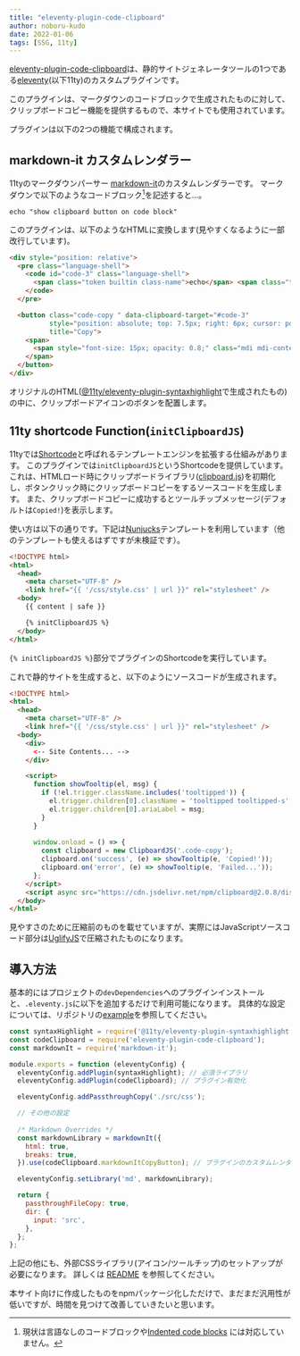 ```yaml
---
title: "eleventy-plugin-code-clipboard"
author: noboru-kudo
date: 2022-01-06
tags: [SSG, 11ty]
---
```


[eleventy-plugin-code-clipboard](https://github.com/mamezou-tech/eleventy-plugin-code-clipboard)は、静的サイトジェネレータツールの1つである[eleventy](https://www.11ty.dev/)(以下11ty)のカスタムプラグインです。

このプラグインは、マークダウンのコードブロックで生成されたものに対して、クリップボードコピー機能を提供するもので、本サイトでも使用されています。

プラグインは以下の2つの機能で構成されます。

## markdown-it カスタムレンダラー

11tyのマークダウンパーサー [markdown-it](https://markdown-it.github.io/)のカスタムレンダラーです。
マークダウンで以下のようなコードブロック[^1]を記述すると...。

```shell
echo "show clipboard button on code block"
```

このプラグインは、以下のようなHTMLに変換します(見やすくなるように一部改行しています)。

```html
<div style="position: relative">
  <pre class="language-shell">
    <code id="code-3" class="language-shell">
      <span class="token builtin class-name">echo</span> <span class="token string">"show clipboard button on code block"</span>
    </code>
  </pre>

  <button class="code-copy " data-clipboard-target="#code-3" 
          style="position: absolute; top: 7.5px; right: 6px; cursor: pointer; outline: none; opacity: 0.8;" 
          title="Copy">
    <span>
      <span style="font-size: 15px; opacity: 0.8;" class="mdi mdi-content-copy"></span>
    </span>
  </button>
</div>
```

オリジナルのHTML([@11ty/eleventy-plugin-syntaxhighlight](https://www.11ty.dev/docs/plugins/syntaxhighlight/)で生成されたもの)の中に、クリップボードアイコンのボタンを配置します。

[^1]: 現状は言語なしのコードブロックや[Indented code blocks](https://spec.commonmark.org/0.28/#indented-code-blocks) には対応していません。

## 11ty shortcode Function(`initClipboardJS`)

11tyでは[Shortcode](https://www.11ty.dev/docs/shortcodes/)と呼ばれるテンプレートエンジンを拡張する仕組みがあります。
このプラグインでは`initClipboardJS`というShortcodeを提供しています。
これは、HTMLロード時にクリップボードライブラリ([clipboard.js](https://clipboardjs.com/))を初期化し、ボタンクリック時にクリップボードコピーをするソースコードを生成します。
また、クリップボードコピーに成功するとツールチップメッセージ(デフォルトは`Copied!`)を表示します。

使い方は以下の通りです。下記は[Nunjucks](https://mozilla.github.io/nunjucks/)テンプレートを利用しています（他のテンプレートも使えるはずですが未検証です）。

```html
<!DOCTYPE html>
<html>
  <head>
    <meta charset="UTF-8" />
    <link href="{{ '/css/style.css' | url }}" rel="stylesheet" />
  <body>
    {{ content | safe }}

    {% initClipboardJS %}
  </body>
</html>
```
`{% initClipboardJS %}`部分でプラグインのShortcodeを実行しています。

これで静的サイトを生成すると、以下のようにソースコードが生成されます。

```html
<!DOCTYPE html>
<html>
  <head>
    <meta charset="UTF-8" />
    <link href="{{ '/css/style.css' | url }}" rel="stylesheet" />
  <body>
    <div>
      <-- Site Contents... -->
    </div>

    <script>
      function showTooltip(el, msg) {
        if (!el.trigger.className.includes('tooltipped')) {
          el.trigger.children[0].className = 'tooltipped tooltipped-s';
          el.trigger.children[0].ariaLabel = msg;
        }
      }
  
      window.onload = () => {
        const clipboard = new ClipboardJS('.code-copy');
        clipboard.on('success', (e) => showTooltip(e, 'Copied!'));
        clipboard.on('error', (e) => showTooltip(e, 'Failed...'));
      };
    </script>
    <script async src="https://cdn.jsdelivr.net/npm/clipboard@2.0.8/dist/clipboard.js"></script>
  </body>
</html>
```

見やすさのために圧縮前のものを載せていますが、実際にはJavaScriptソースコード部分は[UglifyJS](https://github.com/mishoo/UglifyJS)で圧縮されたものになります。

## 導入方法

基本的にはプロジェクトの`devDependencies`へのプラグインインストールと、`.eleventy.js`に以下を追加するだけで利用可能になります。
具体的な設定については、リポジトリの[example](https://github.com/mamezou-tech/eleventy-plugin-code-clipboard/tree/main/example)を参照してください。

```javascript
const syntaxHighlight = require('@11ty/eleventy-plugin-syntaxhighlight');
const codeClipboard = require('eleventy-plugin-code-clipboard');
const markdownIt = require('markdown-it');

module.exports = function (eleventyConfig) {
  eleventyConfig.addPlugin(syntaxHighlight); // 必須ライブラリ
  eleventyConfig.addPlugin(codeClipboard); // プラグイン有効化

  eleventyConfig.addPassthroughCopy('./src/css');

  // その他の設定
  
  /* Markdown Overrides */
  const markdownLibrary = markdownIt({
    html: true,
    breaks: true,
  }).use(codeClipboard.markdownItCopyButton); // プラグインのカスタムレンダラー設定

  eleventyConfig.setLibrary('md', markdownLibrary);

  return {
    passthroughFileCopy: true,
    dir: {
      input: 'src',
    },
  };
};
```

上記の他にも、外部CSSライブラリ(アイコン/ツールチップ)のセットアップが必要になります。
詳しくは [README](https://github.com/mamezou-tech/eleventy-plugin-code-clipboard/blob/main/README.md) を参照してください。

本サイト向けに作成したものをnpmパッケージ化しただけで、まだまだ汎用性が低いですが、時間を見つけて改善していきたいと思います。

